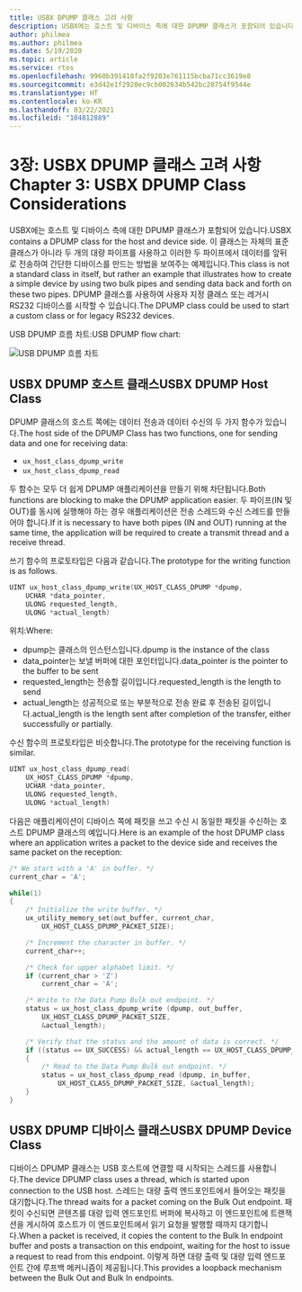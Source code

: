 ```yaml
---
title: USBX DPUMP 클래스 고려 사항
description: USBX에는 호스트 및 디바이스 측에 대한 DPUMP 클래스가 포함되어 있습니다.
author: philmea
ms.author: philmea
ms.date: 5/19/2020
ms.topic: article
ms.service: rtos
ms.openlocfilehash: 9960b391418fa2f9203e761115bcba71cc3619e8
ms.sourcegitcommit: e3d42e1f2920ec9cb002634b542bc20754f9544e
ms.translationtype: HT
ms.contentlocale: ko-KR
ms.lasthandoff: 03/22/2021
ms.locfileid: "104812889"
---
```

# <a name="chapter-3-usbx-dpump-class-considerations"></a><span data-ttu-id="21711-103">3장: USBX DPUMP 클래스 고려 사항</span><span class="sxs-lookup"><span data-stu-id="21711-103">Chapter 3: USBX DPUMP Class Considerations</span></span>

<span data-ttu-id="21711-104">USBX에는 호스트 및 디바이스 측에 대한 DPUMP 클래스가 포함되어 있습니다.</span><span class="sxs-lookup"><span data-stu-id="21711-104">USBX contains a DPUMP class for the host and device side.</span></span> <span data-ttu-id="21711-105">이 클래스는 자체의 표준 클래스가 아니라 두 개의 대량 파이프를 사용하고 이러한 두 파이프에서 데이터를 앞뒤로 전송하여 간단한 디바이스를 만드는 방법을 보여주는 예제입니다.</span><span class="sxs-lookup"><span data-stu-id="21711-105">This class is not a standard class in itself, but rather an example that illustrates how to create a simple device by using two bulk pipes and sending data back and forth on these two pipes.</span></span> <span data-ttu-id="21711-106">DPUMP 클래스를 사용하여 사용자 지정 클래스 또는 레거시 RS232 디바이스를 시작할 수 있습니다.</span><span class="sxs-lookup"><span data-stu-id="21711-106">The DPUMP class could be used to start a custom class or for legacy RS232 devices.</span></span>

<span data-ttu-id="21711-107">USB DPUMP 흐름 차트:</span><span class="sxs-lookup"><span data-stu-id="21711-107">USB DPUMP flow chart:</span></span>

![USB DPUMP 흐름 차트](./media/usbx-host-stack-supplemental/usb-dpump-flow-chart.png)

## <a name="usbx-dpump-host-class"></a><span data-ttu-id="21711-109">USBX DPUMP 호스트 클래스</span><span class="sxs-lookup"><span data-stu-id="21711-109">USBX DPUMP Host Class</span></span>

<span data-ttu-id="21711-110">DPUMP 클래스의 호스트 쪽에는 데이터 전송과 데이터 수신의 두 가지 함수가 있습니다.</span><span class="sxs-lookup"><span data-stu-id="21711-110">The host side of the DPUMP Class has two functions, one for sending data and one for receiving data:</span></span>

- `ux_host_class_dpump_write`
- `ux_host_class_dpump_read`

<span data-ttu-id="21711-111">두 함수는 모두 더 쉽게 DPUMP 애플리케이션을 만들기 위해 차단됩니다.</span><span class="sxs-lookup"><span data-stu-id="21711-111">Both functions are blocking to make the DPUMP application easier.</span></span> <span data-ttu-id="21711-112">두 파이프(IN 및 OUT)를 동시에 실행해야 하는 경우 애플리케이션은 전송 스레드와 수신 스레드를 만들어야 합니다.</span><span class="sxs-lookup"><span data-stu-id="21711-112">If it is necessary to have both pipes (IN and OUT) running at the same time, the application will be required to create a transmit thread and a receive thread.</span></span>

<span data-ttu-id="21711-113">쓰기 함수의 프로토타입은 다음과 같습니다.</span><span class="sxs-lookup"><span data-stu-id="21711-113">The prototype for the writing function is as follows.</span></span>

```C
UINT ux_host_class_dpump_write(UX_HOST_CLASS_DPUMP *dpump,
    UCHAR *data_pointer,
    ULONG requested_length,  
    ULONG *actual_length)
```

<span data-ttu-id="21711-114">위치:</span><span class="sxs-lookup"><span data-stu-id="21711-114">Where:</span></span>

- <span data-ttu-id="21711-115">dpump는 클래스의 인스턴스입니다.</span><span class="sxs-lookup"><span data-stu-id="21711-115">dpump is the instance of the class</span></span>
- <span data-ttu-id="21711-116">data_pointer는 보낼 버퍼에 대한 포인터입니다.</span><span class="sxs-lookup"><span data-stu-id="21711-116">data_pointer is the pointer to the buffer to be sent</span></span>
- <span data-ttu-id="21711-117">requested_length는 전송할 길이입니다.</span><span class="sxs-lookup"><span data-stu-id="21711-117">requested_length is the length to send</span></span>
- <span data-ttu-id="21711-118">actual_length는 성공적으로 또는 부분적으로 전송 완료 후 전송된 길이입니다.</span><span class="sxs-lookup"><span data-stu-id="21711-118">actual_length is the length sent after completion of the transfer, either successfully or partially.</span></span>

<span data-ttu-id="21711-119">수신 함수의 프로토타입은 비슷합니다.</span><span class="sxs-lookup"><span data-stu-id="21711-119">The prototype for the receiving function is similar.</span></span>

```C
UINT ux_host_class_dpump_read(
    UX_HOST_CLASS_DPUMP *dpump,
    UCHAR *data_pointer,
    ULONG requested_length,
    ULONG *actual_length)
```

<span data-ttu-id="21711-120">다음은 애플리케이션이 디바이스 쪽에 패킷을 쓰고 수신 시 동일한 패킷을 수신하는 호스트 DPUMP 클래스의 예입니다.</span><span class="sxs-lookup"><span data-stu-id="21711-120">Here is an example of the host DPUMP class where an application writes a packet to the device side and receives the same packet on the reception:</span></span>

```C
/* We start with a 'A' in buffer. */
current_char = 'A';

while(1)
{
    /* Initialize the write buffer. */
    ux_utility_memory_set(out_buffer, current_char,
        UX_HOST_CLASS_DPUMP_PACKET_SIZE);

    /* Increment the character in buffer. */
    current_char++;

    /* Check for upper alphabet limit. */
    if (current_char > 'Z')
        current_char = 'A';

    /* Write to the Data Pump Bulk out endpoint. */
    status = ux_host_class_dpump_write (dpump, out_buffer,
        UX_HOST_CLASS_DPUMP_PACKET_SIZE,
        &actual_length);

    /* Verify that the status and the amount of data is correct. */
    if ((status == UX_SUCCESS) && actual_length == UX_HOST_CLASS_DPUMP_PACKET_SIZE)
    {
        /* Read to the Data Pump Bulk out endpoint. */
        status = ux_host_class_dpump_read (dpump, in_buffer,
            UX_HOST_CLASS_DPUMP_PACKET_SIZE, &actual_length);
    }
}
```

## <a name="usbx-dpump-device-class"></a><span data-ttu-id="21711-121">USBX DPUMP 디바이스 클래스</span><span class="sxs-lookup"><span data-stu-id="21711-121">USBX DPUMP Device Class</span></span>

<span data-ttu-id="21711-122">디바이스 DPUMP 클래스는 USB 호스트에 연결할 때 시작되는 스레드를 사용합니다.</span><span class="sxs-lookup"><span data-stu-id="21711-122">The device DPUMP class uses a thread, which is started upon connection to the USB host.</span></span> <span data-ttu-id="21711-123">스레드는 대량 출력 엔드포인트에서 들어오는 패킷을 대기합니다.</span><span class="sxs-lookup"><span data-stu-id="21711-123">The thread waits for a packet coming on the Bulk Out endpoint.</span></span> <span data-ttu-id="21711-124">패킷이 수신되면 콘텐츠를 대량 입력 엔드포인트 버퍼에 복사하고 이 엔드포인트에 트랜잭션을 게시하여 호스트가 이 엔드포인트에서 읽기 요청을 발행할 때까지 대기합니다.</span><span class="sxs-lookup"><span data-stu-id="21711-124">When a packet is received, it copies the content to the Bulk In endpoint buffer and posts a transaction on this endpoint, waiting for the host to issue a request to read from this endpoint.</span></span> <span data-ttu-id="21711-125">이렇게 하면 대량 출력 및 대량 입력 엔드포인트 간에 루프백 메커니즘이 제공됩니다.</span><span class="sxs-lookup"><span data-stu-id="21711-125">This provides a loopback mechanism between the Bulk Out and Bulk In endpoints.</span></span>
